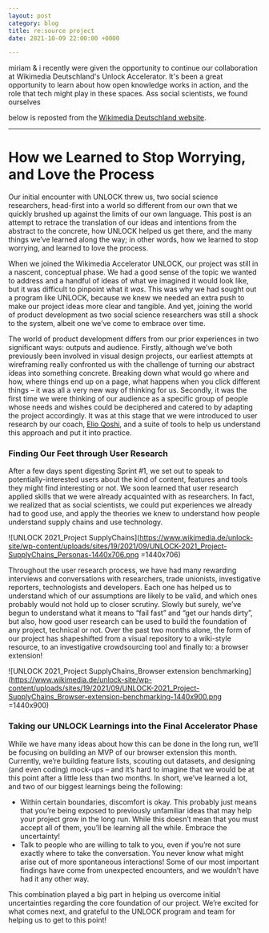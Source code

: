 ```yaml
---
layout: post
category: blog
title: re:source project
date: 2021-10-09 22:00:00 +0000

---
```

miriam & i recently were given the opportunity to continue our collaboration at Wikimedia Deutschland's Unlock Accelerator. It's been a great opportunity to learn about how open knowledge works in action, and the role that tech might play in these spaces. Ass social scientists, we found ourselves 

below is reposted from the [Wikimedia Deutschland website](https://www.wikimedia.de/unlock/unlock-blog/supply-chains/).

***

# How we Learned to Stop Worrying, and Love the Process

Our initial encounter with UNLOCK threw us, two social science researchers, head-first into a world so different from our own that we quickly brushed up against the limits of our own language. This post is an attempt to retrace the translation of our ideas and intentions from the abstract to the concrete, how UNLOCK helped us get there, and the many things we’ve learned along the way; in other words, how we learned to stop worrying, and learned to love the process.

When we joined the Wikimedia Accelerator UNLOCK, our project was still in a nascent, conceptual phase. We had a good sense of the topic we wanted to address and a handful of ideas of what we imagined it would look like, but it was difficult to pinpoint what it *was*. This was why we had sought out a program like UNLOCK, because we knew we needed an extra push to make our project ideas more clear and tangible. And yet, joining the world of product development as two social science researchers was still a shock to the system, albeit one we’ve come to embrace over time.

The world of product development differs from our prior experiences in two significant ways: outputs and audience. Firstly, although we’ve both previously been involved in visual design projects, our earliest attempts at wireframing really confronted us with the challenge of turning our abstract ideas into something concrete. Breaking down what would go where and how, where things end up on a page, what happens when you click different things – it was all a very new way of thinking for us. Secondly, it was the first time we were thinking of our audience as a specific group of people whose needs and wishes could be deciphered and catered to by adapting the project accordingly. It was at this stage that we were introduced to user research by our coach, [Elio Qoshi](https://de.linkedin.com/in/elioqoshi), and a suite of tools to help us understand this approach and put it into practice.

### Finding Our Feet through User Research

After a few days spent digesting Sprint #1, we set out to speak to potentially-interested users about the kind of content, features and tools they might find interesting or not. We soon learned that user research applied skills that we were already acquainted with as researchers. In fact, we realized that as social scientists, we could put experiences we already had to good use, and apply the theories we knew to understand how people understand supply chains and use technology.

![UNLOCK 2021_Project SupplyChains](https://www.wikimedia.de/unlock-site/wp-content/uploads/sites/19/2021/09/UNLOCK-2021_Project-SupplyChains_Personas-1440x706.png =1440x706)

Throughout the user research process, we have had many rewarding interviews and conversations with researchers, trade unionists, investigative reporters, technologists and developers. Each one has helped us to understand which of our assumptions are likely to be valid, and which ones probably would not hold up to closer scrutiny. Slowly but surely, we’ve begun to understand what it means to “fail fast” and “get our hands dirty”, but also, how good user research can be used to build the foundation of any project, technical or not. Over the past two months alone, the form of our project has shapeshifted from a visual repository to a wiki-style resource, to an investigative crowdsourcing tool and finally to: a browser extension!

![UNLOCK 2021_Project SupplyChains_Browser extension benchmarking](https://www.wikimedia.de/unlock-site/wp-content/uploads/sites/19/2021/09/UNLOCK-2021_Project-SupplyChains_Browser-extension-benchmarking-1440x900.png =1440x900)

### Taking our UNLOCK Learnings into the Final Accelerator Phase

While we have many ideas about how this can be done in the long run, we’ll be focusing on building an MVP of our browser extension this month. Currently, we’re building feature lists, scouting out datasets, and designing (and even coding) mock-ups – and it’s hard to imagine that we would be at this point after a little less than two months. In short, we’ve learned a lot, and two of our biggest learnings being the following:

* Within certain boundaries, discomfort is okay. This probably just means that you’re being exposed to previously unfamiliar ideas that may help your project grow in the long run. While this doesn’t mean that you must accept all of them, you’ll be learning all the while. Embrace the uncertainty!
* Talk to people who are willing to talk to you, even if you’re not sure exactly where to take the conversation. You never know what might arise out of more spontaneous interactions! Some of our most important findings have come from unexpected encounters, and we wouldn’t have had it any other way.

This combination played a big part in helping us overcome initial uncertainties regarding the core foundation of our project. We’re excited for what comes next, and grateful to the UNLOCK program and team for helping us to get to this point!